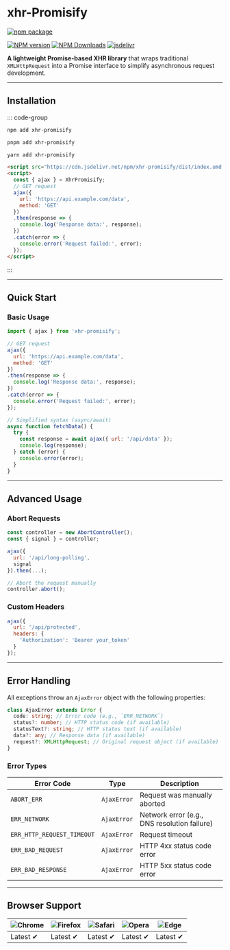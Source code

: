 # xhr-Promisify

[![npm package](https://nodei.co/npm/xhr-promisify.png?downloads=true&downloadRank=true&stars=true)](https://www.npmjs.com/package/xhr-promisify)

[![NPM version](https://img.shields.io/npm/v/xhr-promisify.svg?style=flat)](https://npmjs.org/package/xhr-promisify)
[![NPM Downloads](https://img.shields.io/npm/dm/xhr-promisify.svg?style=flat)](https://npmjs.org/package/xhr-promisify)
[![jsdelivr](https://data.jsdelivr.com/v1/package/npm/xhr-promisify/badge)](https://www.jsdelivr.com/package/npm/xhr-promisify)

**A lightweight Promise-based XHR library** that wraps traditional `XMLHttpRequest` into a Promise interface to simplify asynchronous request development.

---

## **Installation**

::: code-group

```bash [npm]
npm add xhr-promisify
```
```bash [pnpm]
pnpm add xhr-promisify
```
```bash [yarn]
yarn add xhr-promisify
```
```html [html]
<script src="https://cdn.jsdelivr.net/npm/xhr-promisify/dist/index.umd.min.js"></script>
<script>
  const { ajax } = XhrPromisify;
  // GET request
  ajax({
    url: 'https://api.example.com/data',
    method: 'GET'
  })
  .then(response => {
    console.log('Response data:', response);
  })
  .catch(error => {
    console.error('Request failed:', error);
  });
</script>
```

:::

---

## **Quick Start**
### Basic Usage
```javascript
import { ajax } from 'xhr-promisify';

// GET request
ajax({
  url: 'https://api.example.com/data',
  method: 'GET'
})
.then(response => {
  console.log('Response data:', response);
})
.catch(error => {
  console.error('Request failed:', error);
});

// Simplified syntax (async/await)
async function fetchData() {
  try {
    const response = await ajax({ url: '/api/data' });
    console.log(response);
  } catch (error) {
    console.error(error);
  }
}
```

---

## **Advanced Usage**
### Abort Requests
```javascript
const controller = new AbortController();
const { signal } = controller;

ajax({
  url: '/api/long-polling',
  signal
}).then(...);

// Abort the request manually
controller.abort();
```

### Custom Headers
```javascript
ajax({
  url: '/api/protected',
  headers: {
    'Authorization': 'Bearer your_token'
  }
});
```

---

## **Error Handling**
All exceptions throw an `AjaxError` object with the following properties:
```typescript
class AjaxError extends Error {
  code: string; // Error code (e.g., `ERR_NETWORK`)
  status?: number; // HTTP status code (if available)
  statusText?: string; // HTTP status text (if available)
  data?: any; // Response data (if available)
  request?: XMLHttpRequest; // Original request object (if available)
}
```

### **Error Types**
| Error Code | Type | Description |
|------------|------|-------------|
| `ABORT_ERR` | `AjaxError` | Request was manually aborted |
| `ERR_NETWORK` | `AjaxError` | Network error (e.g., DNS resolution failure) |
| `ERR_HTTP_REQUEST_TIMEOUT` | `AjaxError` | Request timeout |
| `ERR_BAD_REQUEST` | `AjaxError` | HTTP 4xx status code error |
| `ERR_BAD_RESPONSE` | `AjaxError` | HTTP 5xx status code error |

---

## **Browser Support**

![Chrome](https://raw.github.com/alrra/browser-logos/master/src/chrome/chrome_48x48.png) | ![Firefox](https://raw.github.com/alrra/browser-logos/master/src/firefox/firefox_48x48.png) | ![Safari](https://raw.github.com/alrra/browser-logos/master/src/safari/safari_48x48.png) | ![Opera](https://raw.github.com/alrra/browser-logos/master/src/opera/opera_48x48.png) | ![Edge](https://raw.github.com/alrra/browser-logos/master/src/edge/edge_48x48.png) |
--- | --- | --- | --- | --- |
Latest ✔ | Latest ✔ | Latest ✔ | Latest ✔ | Latest ✔ |
